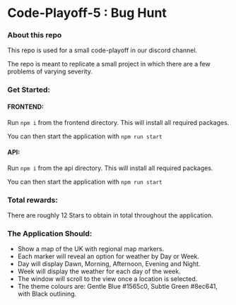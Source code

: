 # Code-Playoff-5 : Bug Hunt

### About this repo
This repo is used for a small code-playoff in our discord channel.

The repo is meant to replicate a small project in which there are a few problems of varying severity.

### Get Started:

#### FRONTEND:
Run `npm i` from the frontend directory. This will install all required packages.

You can then start the application with `npm run start`

#### API:
Run `npm i` from the api directory. This will install all required packages.

You can then start the application with `npm run start`

### Total rewards:
There are roughly 12 Stars to obtain in total throughout the application.

### The Application Should:
- Show a map of the UK with regional map markers.
- Each marker will reveal an option for weather by Day or Week.
- Day will display Dawn, Morning, Afternoon, Evening and Night.
- Week will display the weather for each day of the week.
- The window will scroll to the view once a location is selected.
- The theme colours are: Gentle Blue #1565c0, Subtle Green #8ec641, with Black outlining.